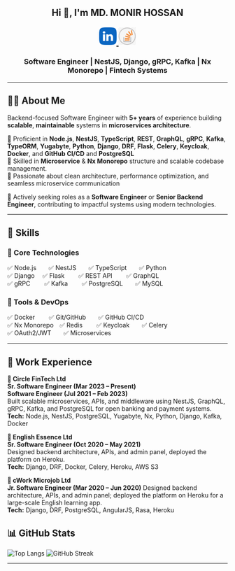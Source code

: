 <h2 align="center">
    Hi 👋, I'm MD. MONIR HOSSAN
    <p align="center" style='margin-bottom:0'>
        <a href="https://www.linkedin.com/in/md-monir-hossan-283290199/">
            <img src="https://github.com/MdMonirHossan/MdMonirHossan/blob/main/img/linkedin.png" alt='linkedin' height='40' />
        </a>
        <a href="https://stackoverflow.com/users/12006585/md-monir">
            <img src="https://github.com/MdMonirHossan/MdMonirHossan/blob/main/img/stackoverflow.png"alt='stackoverflow' height='40' />
        </a>
    </p>
</h2>
<h3 align="center">Software Engineer | NestJS, Django, gRPC, Kafka | Nx Monorepo | Fintech Systems</h3>

---

## 👨‍💻 About Me

Backend-focused Software Engineer with **5+ years** of experience building **scalable**, **maintainable** systems in **microservices architecture**.

🔹 Proficient in **Node.js**, **NestJS**, **TypeScript**, **REST**, **GraphQL**, **gRPC**, **Kafka**, **TypeORM**, **Yugabyte**, **Python**, **Django**, **DRF**, **Flask**, **Celery**, **Keycloak**, **Docker**, and **GitHub CI/CD** and **PostgreSQL**  
🔹 Skilled in **Microservice** & **Nx Monorepo** structure and scalable codebase management.<br>
🔹 Passionate about clean architecture, performance optimization, and seamless microservice communication

🚀 Actively seeking roles as a **Software Engineer** or **Senior Backend Engineer**, contributing to impactful systems using modern technologies.

---

<!-- ## 🌐 My Profiles

[<img src='https://github.com/MdMonirHossan/MdMonirHossan/blob/main/img/linkedin.png' alt='linkedin' height='40'>](https://www.linkedin.com/in/md-monir-hossan-283290199/)
[<img src='https://github.com/MdMonirHossan/MdMonirHossan/blob/main/img/stackoverflow.png' alt='stackoverflow' height='40'>](https://stackoverflow.com/users/12006585/md-monir)

--- -->

## 🧠 Skills

### 🚀 Core Technologies
✅ Node.js  ✅ NestJS  ✅ TypeScript  ✅ Python  
✅ Django   ✅ Flask   ✅ REST API    ✅ GraphQL  
✅ gRPC     ✅ Kafka   ✅ PostgreSQL  ✅ MySQL

### 🧰 Tools & DevOps
✅ Docker      ✅ Git/GitHub  ✅ GitHub CI/CD  
✅ Nx Monorepo ✅ Redis       ✅ Keycloak  ✅ Celery  
✅ OAuth2/JWT  ✅ Microservices


---

## 💼 Work Experience

**🏢 Circle FinTech Ltd**  
**Sr. Software Engineer (Mar 2023 – Present)**<br>
**Software Engineer (Jul 2021 – Feb 2023)**<br>
Built scalable microservices, APIs, and middleware using NestJS, GraphQL, gRPC, Kafka, and PostgreSQL for open banking and payment systems.<br>
**Tech:** Node.js, NestJS, PostgreSQL, Yugabyte, Nx, Python, Django, Kafka, Docker

**🏢 English Essence Ltd**  
**Sr. Software Engineer (Oct 2020 – May 2021)**<br>
Designed backend architecture, APIs, and admin panel, deployed the platform on Heroku.<br>
**Tech:** Django, DRF, Docker, Celery, Heroku, AWS S3

**🏢 cWork Microjob Ltd**  
**Jr. Software Engineer (Mar 2020 – Jun 2020)**
Designed backend architecture, APIs, and admin panel; deployed the platform on Heroku for a large-scale English learning app.<br> 
**Tech:** Django, DRF, PostgreSQL, AngularJS, Rasa, Heroku


## 📊 GitHub Stats

![Top Langs](https://github-readme-stats.vercel.app/api/top-langs/?username=MdMonirHossan&layout=compact&theme=radical)
![GitHub Streak](https://streak-stats.demolab.com?user=MdMonirHossan&theme=radical)

---
